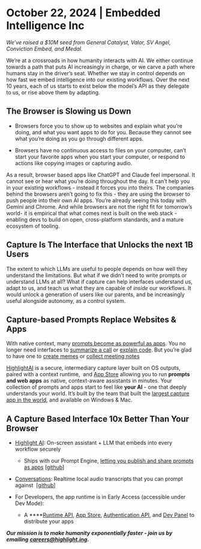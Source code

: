 # October 22, 2024 | Embedded Intelligence Inc

_We’ve raised a $10M seed from General Catalyst, Valor, SV Angel, Conviction Embed, and Medal._

We’re at a crossroads in how humanity interacts with AI. We either continue towards a path that puts AI increasingly in charge, or we carve a path where humans stay in the driver’s seat. Whether we stay in control depends on how fast we embed intelligence into our existing workflows. Over the next 10 years, each of us starts to exist below the model’s API as they delegate to us, or rise above them by adapting. 

## The Browser is Slowing us Down

- Browsers force you to show up to websites and explain what you’re doing, and what you want apps to do for you. Because they cannot see what you’re doing as you go through different apps.

- Browsers have no continuous access to files on your computer, can’t start your favorite apps when you start your computer, or respond to actions like copying images or capturing audio. 

As a result, browser based apps like ChatGPT and Claude feel impersonal. It cannot see or hear what you’re doing throughout the day. It can’t help you in your existing workflows - instead it forces you into theirs. The companies behind the browsers aren’t going to fix this - they are using the browser to push people into their own AI apps. You’re already seeing this today with Gemini and Chrome. And while browsers are not the right fit for tomorrow’s world- it is empirical that what comes next is built on the web stack - enabling devs to build on open, cross-platform standards, and a mature ecosystem of tooling.

## Capture Is The Interface that Unlocks the next 1B Users

The extent to which LLMs are useful to people depends on how well they understand the limitations. But what if we didn’t need to write prompts or understand LLMs at all? What if capture can help interfaces understand us, adapt to us, and teach us what they are capable of _inside_ our workflows. It would unlock a generation of users like our parents, and be increasingly useful alongside autonomy, as a control system.

## Capture-based Prompts Replace Websites & Apps

With native context, many [prompts become as powerful as apps](https://x.com/PimDeWitte/status/1833166174630052319). You no longer need interfaces to [summarize a call](https://chat.highlight.ing/prompts/ultimate-meeting-summarizer-OzAZY7NRa5hi) or [explain code](https://chat.highlight.ing/prompts/code-logic-explainer-DFEUsJ3J20z8). But you’re glad to have one to [create memes](https://highlightai.com/apps/meme0) or [collect meeting notes](https://highlightai.com/apps/conversations)

[HighlightAI](https://highlightai.com/) is a secure, intermediary capture layer built on OS outputs, paired with a context runtime,  and [App Store](https://highlightai.com/apps) allowing you to run **prompts and web apps** as native, context-aware assistants in minutes. Your collection of prompts and apps start to feel like **your AI** - one that deeply understands your world. It’s built by the team that built the [largest capture app in the world](https://medal.tv/), and available on Windows & Mac.

## A Capture Based Interface 10x Better Than Your Browser

- [Highlight AI](https://highlightai.com/): On-screen assistant + LLM that embeds into every workflow securely

  - Ships with our Prompt Engine, [letting you publish and share prompts as apps](https://x.com/PimDeWitte/status/1833166174630052319) \[[github](https://github.com/highlight-ing/highlight-chat-frontend)]

- [Conversations](https://x.com/tryhighlight/status/1841864271052845111): Realtime local audio transcripts that you can prompt against  \[[github](https://github.com/highlight-ing/highlight-conversations)]

- For Developers, the app runtime is in Early Access (accessible under Dev Mode):

  - A ****[Runtime API](https://docs.highlight.ing/documentation/introduction), [App Store](https://highlightai.com/apps), [Authentication API](https://docs.highlight.ing/learn/developers/authentication), and [Dev Panel](https://developers.highlight.ing/) to distribute your apps


**_Our mission is to make humanity exponentially faster - join us by emailing_** [**_careers@highlight.ing_**](mailto:careers@highlight.ing)**_._**
